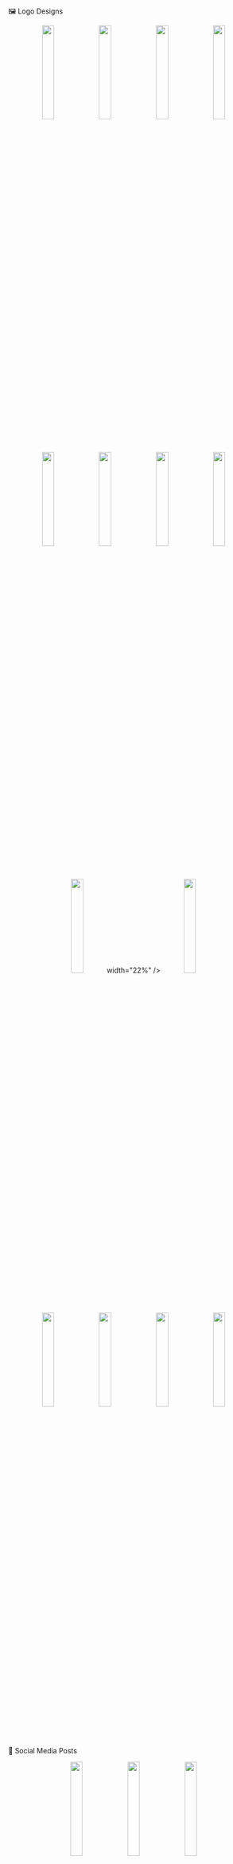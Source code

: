 🖼️ Logo Designs
<p align="center">  <img src="https://github.com/user-attachments/assets/a3d72d44-60c0-487a-a612-4e96dc5ffa9a" width="22%" /> <img src="https://github.com/user-attachments/assets/05785e3b-f2e6-41be-b08d-7c53de1e620f" width="22%" /> <img src="https://github.com/user-attachments/assets/7f932633-4aaf-4472-ab22-f88295fc9a4e" width="22%" /> <img src="https://github.com/user-attachments/assets/8f180701-ed36-4f96-bf35-c37533c280d4" width="22%" /> <img src="https://github.com/user-attachments/assets/bf88f47f-8d39-4933-9082-42735dc2e425" width="22%" /> <img src="https://github.com/user-attachments/assets/b57b46b2-12df-4d56-ab86-894930e8ac4d" width="22%" /> <img src="https://github.com/user-attachments/assets/d479c66d-d5dc-42bf-ac0d-0db6ec81a0e7" width="22%" /> <img src="https://github.com/user-attachments/assets/bf88f47f-8d39-4933-9082-42735dc2e425" width="22%" /> <img src="https://github.com/user-attachments/assets/f5ac23f3-7758-4997-bdfb-28befe8f29c5" width="22%" /> width="22%" /> <img src="https://github.com/user-attachments/assets/017147d5-b3c3-4f97-bae4-3fda2304e8ee" width="22%" />
</p> <p align="center"> <img src="https://github.com/user-attachments/assets/a8b38db5-74b6-4d1c-aa68-f13e57044ab6" width="22%" /> <img src="https://github.com/user-attachments/assets/42a0fb76-22cf-4341-8dab-094640e0d320" width="22%" /> <img src="https://github.com/user-attachments/assets/4e689817-7798-4bef-b0e9-08f6368be179" width="22%" /> <img src="https://github.com/user-attachments/assets/8ceccedd-2d6a-486c-84cc-cc0618a4a0c7" width="22%" /> </p>

📱 Social Media Posts
<p align="center"> <img src="https://github.com/user-attachments/assets/71e6730b-1d4c-4283-a9f4-caa613dd9803" width="22%" /> <img src="https://github.com/user-attachments/assets/bc80d532-b640-4fff-8e24-1613f32f5602" width="22%" /> <img src="https://github.com/user-attachments/assets/c6b10819-48cd-4762-9331-39e8191d871d" width="22%" /> </p> <p align="center"> <img src="https://github.com/user-attachments/assets/99ce5ede-d4e2-4375-b9c8-142a3a3849d4" width="22%" /> <img src="https://github.com/user-attachments/assets/42a0fb76-22cf-4341-8dab-094640e0d320" width="22%" /> <img src="https://github.com/user-attachments/assets/871ab887-d4bd-475f-827e-bb4caca7024d" width="22%" /> <img src="https://github.com/user-attachments/assets/8a66df38-0c61-4337-9ae3-1f4378095bf7" width="22%" /> </p>
🧾 Posters & Banners
<p align="center"> <img src="https://github.com/user-attachments/assets/09c7bdff-8111-4537-bbdf-6e2699e9615f" width="32%" /> <img src="https://github.com/user-attachments/assets/91c0b380-b008-4fe6-ab05-f022ff1da209" width="32%" /> <img src="https://github.com/user-attachments/assets/10e47dbe-b020-4bd1-acf6-8d4227e13a0c" width="32%" /> </p>


